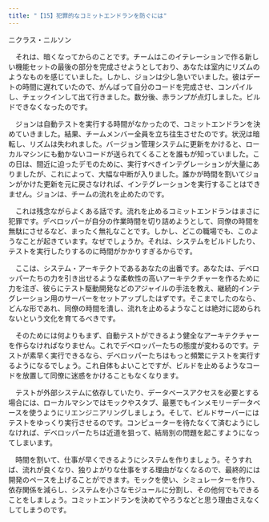 ```yaml
---
title: "【15】犯罪的なコミットエンドランを防ぐには"
---
```



ニクラス・ニルソン


　それは、暗くなってからのことです。チームはこのイテレーションで作る新しい機能セットの最後の部分を完成させようとしており、あなたは室内にリズムのようなものを感じていました。しかし、ジョンは少し急いでいました。彼はデートの時間に遅れていたので、がんばって自分のコードを完成させ、コンパイルし、チェックインして出て行きました。数分後、赤ランプが点灯しました。ビルドできなくなったのです。

　ジョンは自動テストを実行する時間がなかったので、コミットエンドランを決めていきました。結果、チームメンバー全員を立ち往生させたのです。状況は暗転し、リズムは失われました。バージョン管理システムに更新をかけると、ローカルマシンにも動かないコードが送られてくることを誰もが知っていました。この日は、間近に迫ったデモのために、実行すべきインテグレーションが大量にありましたが、これによって、大幅な中断が入りました。誰かが時間を割いてジョンがかけた更新を元に戻さなければ、インテグレーションを実行することはできません。ジョンは、チームの流れを止めたのです。

　これは残念ながらよくある話です。流れを止めるコミットエンドランはまさに犯罪です。デベロッパーが自分の作業時間を切り詰めようとして、同僚の時間を無駄にさせるなど、まったく無礼なことです。しかし、どこの職場でも、このようなことが起きています。なぜでしょうか。それは、システムをビルドしたり、テストを実行したりするのに時間がかかりすぎるからです。

　ここは、システム・アーキテクトであるあなたの出番です。あなたは、デベロッパーたちの力を引き出せるような柔軟性の高いアーキテクチャーを作るために力を注ぎ、彼らにテスト駆動開発などのアジャイルの手法を教え、継続的インテグレーション用のサーバーをセットアップしたはずです。そこまでしたのなら、どんな形であれ、同僚の時間を潰し、流れを止めるようなことは絶対に認められないという文化を育てるべきです。

　そのためには何よりもまず、自動テストができるよう健全なアーキテクチャーを作らなければなりません。これでデベロッパーたちの態度が変わるのです。テストが素早く実行できるなら、デベロッパーたちはもっと頻繁にテストを実行するようになるでしょう。これ自体もよいことですが、ビルドを止めるようなコードを放置して同僚に迷惑をかけることもなくなります。

　テストが外部システムに依存していたり、データベースアクセスを必要とする場合には、ローカルマシンではモックやスタブ、最悪でもインメモリーデータベースを使うようにリエンジニアリングしましょう。そして、ビルドサーバーにはテストをゆっくり実行させるのです。コンピューターを待たなくて済むようにしなければ、デベロッパーたちは近道を狙って、結局別の問題を起こすようになってしまいます。

　時間を割いて、仕事が早くできるようにシステムを作りましょう。そうすれば、流れが良くなり、独りよがりな仕事をする理由がなくなるので、最終的には開発のペースを上げることができます。モックを使い、シミュレーターを作り、依存関係を減らし、システムを小さなモジュールに分割し、その他何でもできることをしましょう。コミットエンドランを決めてやろうなどと思う理由さえなくしてしまうのです。
